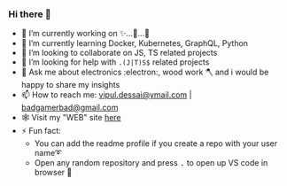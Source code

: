 ### Hi there 👋

<!--
**vipulDessai/vipulDessai** is a ✨ _special_ ✨ repository because its `README.md` (this file) appears on your GitHub profile.

Here are some ideas to get you started:

- 🔭 I’m currently working on ...
- 🌱 I’m currently learning ...
- 👯 I’m looking to collaborate on ...
- 🤔 I’m looking for help with ...
- 💬 Ask me about ...
- 📫 How to reach me: ...
- 😄 Pronouns: ...
- ⚡ Fun fact: ...
-->

- 🔭 I’m currently working on ✨...🚗...🍉
- 🌱 I’m currently learning Docker, Kubernetes, GraphQL, Python
- 👯 I’m looking to collaborate on JS, TS related projects
- 🤔 I’m looking for help with `.(J|T)S$` related projects
- 💬 Ask me about electronics :electron:, wood work 🪓 and i would be happy to share my insights
- 📫 How to reach me: vipul.dessai@ymail.com | badgamerbad@gmail.com
- 🕸️ Visit my "WEB" site [here](https://vipul-dessai.netlify.app/)
- ⚡ Fun fact: 
  - You can add the readme profile if you create a repo with your user name➰
  - Open any random repository and press <kbd>.</kbd> to open up VS code in browser 🌊
